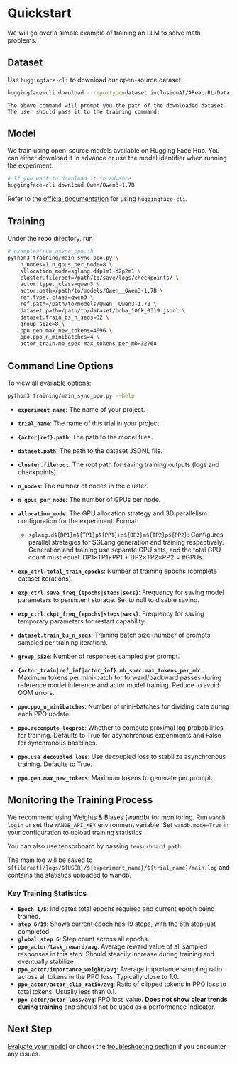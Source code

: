 # Quickstart

We will go over a simple example of training an LLM to solve math problems.

## Dataset

Use `huggingface-cli` to download our open-source dataset.

```bash
huggingface-cli download --repo-type=dataset inclusionAI/AReaL-RL-Data
```

```{note}
The above command will prompt you the path of the downloaded dataset.
The user should pass it to the training command.
```

## Model

We train using open-source models available on Hugging Face Hub. You can either download it in advance or use the model identifier when running the experiment.

```bash
# If you want to download it in advance
huggingface-cli download Qwen/Qwen3-1.7B
```

Refer to the [official documentation](https://huggingface.co/docs/huggingface_hub/guides/cli) for using `huggingface-cli`.

## Training

Under the repo directory, run

```bash
# examples/run_async_ppo.sh
python3 training/main_sync_ppo.py \
    n_nodes=1 n_gpus_per_node=8 \
    allocation_mode=sglang.d4p1m1+d2p2m1 \
    cluster.fileroot=/path/to/save/logs/checkpoints/ \
    actor.type._class=qwen3 \
    actor.path=/path/to/models/Qwen__Qwen3-1.7B \
    ref.type._class=qwen3 \
    ref.path=/path/to/models/Qwen__Qwen3-1.7B \
    dataset.path=/path/to/dataset/boba_106k_0319.jsonl \
    dataset.train_bs_n_seqs=32 \
    group_size=8 \
    ppo.gen.max_new_tokens=4096 \
    ppo.ppo_n_minibatches=4 \
    actor_train.mb_spec.max_tokens_per_mb=32768
```

## Command Line Options

To view all available options:

```bash
python3 training/main_sync_ppo.py --help
```

- **`experiment_name`**: The name of your project.
- **`trial_name`**: The name of this trial in your project.

- **`{actor|ref}.path`**: The path to the model files.
- **`dataset.path`**: The path to the dataset JSONL file.
- **`cluster.fileroot`**: The root path for saving training outputs (logs and checkpoints).
- **`n_nodes`**: The number of nodes in the cluster.
- **`n_gpus_per_node`**: The number of GPUs per node.
- **`allocation_mode`**: The GPU allocation strategy and 3D parallelism configuration for the experiment. Format:
  - `sglang.d${DP1}m${TP1}p${PP1}+d${DP2}m${TP2}p${PP2}`: Configures parallel strategies for SGLang generation and training respectively. Generation and training use separate GPU sets, and the total GPU count must equal: DP1×TP1×PP1 + DP2×TP2×PP2 = #GPUs.

- **`exp_ctrl.total_train_epochs`**: Number of training epochs (complete dataset iterations).
- **`exp_ctrl.save_freq_{epochs|steps|secs}`**: Frequency for saving model parameters to persistent storage. Set to null to disable saving.
- **`exp_ctrl.ckpt_freq_{epochs|steps|secs}`**: Frequency for saving temporary parameters for restart capability.
- **`dataset.train_bs_n_seqs`**: Training batch size (number of prompts sampled per training iteration).
- **`group_size`**: Number of responses sampled per prompt.
- **`{actor_train|ref_inf|actor_inf}.mb_spec.max_tokens_per_mb`**: Maximum tokens per mini-batch for forward/backward passes during reference model inference and actor model training. Reduce to avoid OOM errors.
- **`ppo.ppo_n_minibatches`**: Number of mini-batches for dividing data during each PPO update.
- **`ppo.recompute_logprob`**: Whether to compute proximal log probabilities for training. Defaults to True for asynchronous experiments and False for synchronous baselines.
- **`ppo.use_decoupled_loss`**: Use decoupled loss to stabilize asynchronous training. Defaults to True.
- **`ppo.gen.max_new_tokens`**: Maximum tokens to generate per prompt.

## Monitoring the Training Process

We recommend using Weights & Biases (wandb) for monitoring. Run `wandb login` or set the `WANDB_API_KEY` environment variable. Set `wandb.mode=True` in your configuration to upload training statistics.

You can also use tensorboard by passing `tensorboard.path`.

The main log will be saved to `${fileroot}/logs/${USER}/${experiment_name}/${trial_name}/main.log` and contains the statistics uploaded to wandb.

### Key Training Statistics

- **`Epoch 1/5`**: Indicates total epochs required and current epoch being trained.
- **`step 6/19`**: Shows current epoch has 19 steps, with the 6th step just completed.
- **`global step 6`**: Step count across all epochs.
- **`ppo_actor/task_reward/avg`**: Average reward value of all sampled responses in this step. Should steadily increase during training and eventually stabilize.
- **`ppo_actor/importance_weight/avg`**: Average importance sampling ratio across all tokens in the PPO loss. Typically close to 1.0.
- **`ppo_actor/actor_clip_ratio/avg`**: Ratio of clipped tokens in PPO loss to total tokens. Usually less than 0.1.
- **`ppo_actor/actor_loss/avg`**: PPO loss value. **Does not show clear trends during training** and should not be used as a performance indicator.

## Next Step

[Evaluate your model](eval.md) or check the [troubleshooting section](troubleshooting.md) if you encounter any issues.

